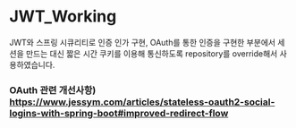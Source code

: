 # JWT_Working

JWT와 스프링 시큐리티로 인증 인가 구현, OAuth를 통한 인증을 구현한 부분에서 세션을 만드는 대신 짧은 시간 쿠키를 이용해 통신하도록 repository를 override해서 사용하였습니다.
### OAuth 관련 개선사항) https://www.jessym.com/articles/stateless-oauth2-social-logins-with-spring-boot#improved-redirect-flow 
